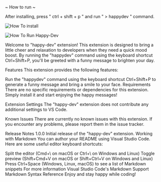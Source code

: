 ~ How to run ~

After installing, press " ctrl + shift + p " and run " > happydev " command.

![How To install](https://iili.io/H6sSY5G.gif)

![How To Run Happy-Dev](https://iili.io/H6swJ3v.gif)

Welcome to "happy-dev" extension! This extension is designed to bring a little cheer and relaxation to developers when they need a quick mood boost. By running the "happydev" command using the keyboard shortcut Ctrl+Shift+P, you'll be greeted with a funny message to brighten your day.

Features
This extension provides the following features:

Run the "happydev" command using the keyboard shortcut Ctrl+Shift+P to generate a funny message and bring a smile to your face.
Requirements
There are no specific requirements or dependencies for this extension. Simply install it and start enjoying the happy messages!

Extension Settings
The "happy-dev" extension does not contribute any additional settings to VS Code.

Known Issues
There are currently no known issues with this extension. If you encounter any problems, please report them in the issue tracker.

Release Notes
1.0.0
Initial release of the "happy-dev" extension.
Working with Markdown
You can author your README using Visual Studio Code. Here are some useful editor keyboard shortcuts:

Split the editor (Cmd+\ on macOS or Ctrl+\ on Windows and Linux)
Toggle preview (Shift+Cmd+V on macOS or Shift+Ctrl+V on Windows and Linux)
Press Ctrl+Space (Windows, Linux, macOS) to see a list of Markdown snippets
For more information
Visual Studio Code's Markdown Support
Markdown Syntax Reference
Enjoy and stay happy while coding!
